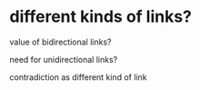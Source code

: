 # different kinds of links?

value of bidirectional links?

need for unidirectional links?

contradiction as different kind of link